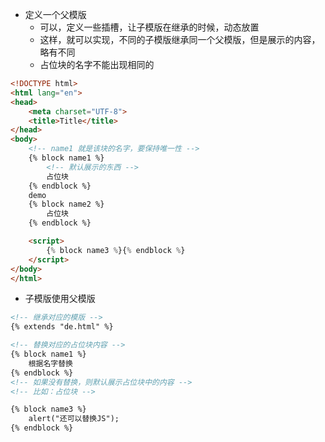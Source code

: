 
- 定义一个父模版
  - 可以，定义一些插槽，让子模版在继承的时候，动态放置
  - 这样，就可以实现，不同的子模版继承同一个父模版，但是展示的内容，略有不同
  - 占位块的名字不能出现相同的
```html
<!DOCTYPE html>
<html lang="en">
<head>
    <meta charset="UTF-8">
    <title>Title</title>
</head>
<body>
    <!-- name1 就是该块的名字，要保持唯一性 -->
    {% block name1 %}
        <!-- 默认展示的东西 -->
        占位块
    {% endblock %}
    demo
    {% block name2 %}
        占位块
    {% endblock %}

    <script>
        {% block name3 %}{% endblock %}
    </script>
</body>
</html>
```


- 子模版使用父模版
```html
<!-- 继承对应的模版 -->
{% extends "de.html" %}

<!-- 替换对应的占位块内容 -->
{% block name1 %}
    根据名字替换
{% endblock %}
<!-- 如果没有替换，则默认展示占位块中的内容 -->
<!-- 比如：占位块 -->

{% block name3 %}
    alert("还可以替换JS");
{% endblock %}
```